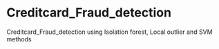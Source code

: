 # Creditcard_Fraud_detection
Creditcard_Fraud_detection using Isolation forest, Local outlier and SVM methods
